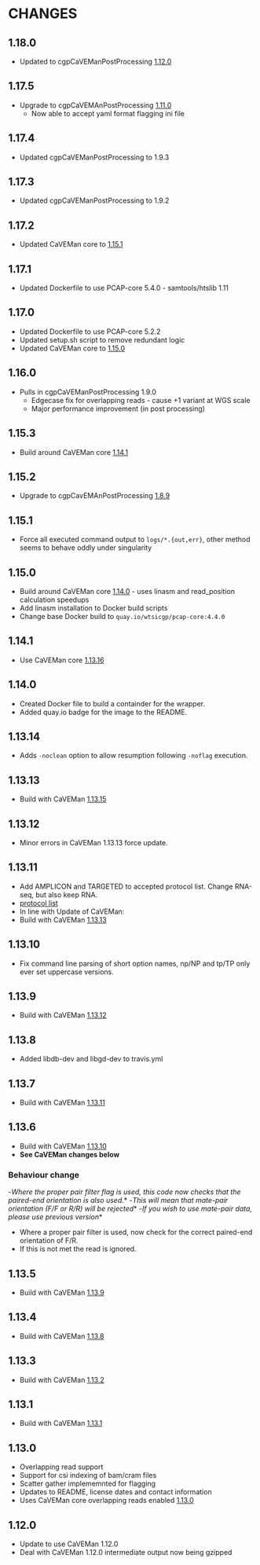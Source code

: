 # CHANGES

## 1.18.0

- Updated to cgpCaVEManPostProcessing [1.12.0](https://github.com/cancerit/cgpCaVEManPostProcessing/releases/tag/1.12.0)

## 1.17.5

- Upgrade to cgpCaVEMAnPostProcessing [1.11.0](https://github.com/cancerit/cgpCaVEManPostProcessing/releases/tag/1.11.0)
  - Now able to accept yaml format flagging ini file

## 1.17.4

- Updated cgpCaVEManPostProcessing to 1.9.3

## 1.17.3

- Updated cgpCaVEManPostProcessing to 1.9.2

## 1.17.2

- Updated CaVEMan core to [1.15.1](https://github.com/cancerit/CaVEMan/releases/tag/1.15.1)

## 1.17.1

- Updated Dockerfile to use PCAP-core 5.4.0 - samtools/htslib 1.11

## 1.17.0

- Updated Dockerfile to use PCAP-core 5.2.2
- Updated setup.sh script to remove redundant logic
- Updated CaVEMan core to [1.15.0](https://github.com/cancerit/CaVEMan/releases/tag/1.15.0)

## 1.16.0

- Pulls in cgpCaVEManPostProcessing 1.9.0
  - Edgecase fix for overlapping reads - cause +1 variant at WGS scale
  - Major performance improvement (in post processing)

## 1.15.3

- Build around CaVEMan core [1.14.1](https://github.com/cancerit/CaVEMan/releases/tag/1.14.0)

## 1.15.2

- Upgrade to cgpCavEMAnPostProcessing [1.8.9](https://github.com/cancerit/cgpCaVEManPostProcessing/releases/tag/1.8.9)

## 1.15.1

- Force all executed command output to `logs/*.{out,err}`, other method seems to behave oddly under singularity

## 1.15.0

- Build around CaVEMan core [1.14.0](https://github.com/cancerit/CaVEMan/releases/tag/1.14.0) - uses linasm and read_position calculation speedups
- Add linasm installation to Docker build scripts
- Change base Docker build to `quay.io/wtsicgp/pcap-core:4.4.0`

## 1.14.1

- Use CaVEMan core [1.13.16](https://github.com/cancerit/CaVEMan/releases/tag/1.13.16)

## 1.14.0

- Created Docker file to build a containder for the wrapper.
- Added quay.io badge for the image to the README.

## 1.13.14

- Adds `-noclean` option to allow resumption following `-noflag` execution.

## 1.13.13

- Build with CaVEMan [1.13.15](https://github.com/cancerit/CaVEMan/releases/tag/1.13.15)

## 1.13.12

- Minor errors in CaVEMan 1.13.13 force update.

## 1.13.11

- Add AMPLICON and TARGETED to accepted protocol list. Change RNA-seq, but also keep RNA.
- [protocol list](https://www.ebi.ac.uk/ena/submit/reads-library-strategy)
- In line with Update of CaVEMan:
- Build with CaVEMan [1.13.13](https://github.com/cancerit/CaVEMan/releases/tag/1.13.13)

## 1.13.10

- Fix command line parsing of short option names, np/NP and tp/TP only ever set uppercase versions.

## 1.13.9

- Build with CaVEMan [1.13.12](https://github.com/cancerit/CaVEMan/releases/tag/1.13.12)

## 1.13.8

- Added libdb-dev and libgd-dev to travis.yml

## 1.13.7

- Build with CaVEMan [1.13.11](https://github.com/cancerit/CaVEMan/releases/tag/1.13.11)

## 1.13.6

- Build with CaVEMan [1.13.10](https://github.com/cancerit/CaVEMan/releases/tag/1.13.10)
- **See CaVEMan changes below**

### Behaviour change

-*Where the proper pair filter flag is used, this code now checks that the paired-end orientation is also used.**
-*This will mean that mate-pair orientation (F/F or R/R) will be rejected**
-*If you wish to use mate-pair data, please use previous version**

- Where a proper pair filter is used, now check for the correct paired-end orientation of F/R.
- If this is not met the read is ignored.

## 1.13.5

- Build with CaVEMan [1.13.9](https://github.com/cancerit/CaVEMan/releases/tag/1.13.9)

## 1.13.4

- Build with CaVEMan [1.13.8](https://github.com/cancerit/CaVEMan/releases/tag/1.13.8)

## 1.13.3

- Build with CaVEMan [1.13.2](https://github.com/cancerit/CaVEMan/releases/tag/1.13.2)

## 1.13.1

- Build with CaVEMan [1.13.1](https://github.com/cancerit/CaVEMan/releases/tag/1.13.1)

## 1.13.0

- Overlapping read support
- Support for csi indexing of bam/cram files
- Scatter gather implememnted for flagging
- Updates to README, license dates and contact information
- Uses CaVEMan core overlapping reads enabled [1.13.0](https://github.com/cancerit/CaVEMan/releases/tag/1.13.0)

## 1.12.0

- Update to use CaVEMan 1.12.0
- Deal with CaVEMan 1.12.0 intermediate output now being gzipped
